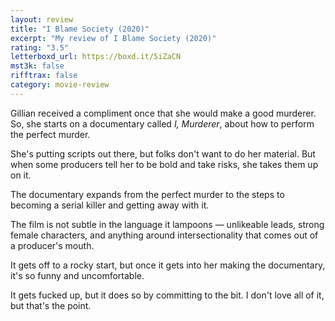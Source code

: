```yaml
---
layout: review
title: "I Blame Society (2020)"
excerpt: "My review of I Blame Society (2020)"
rating: "3.5"
letterboxd_url: https://boxd.it/5iZaCN
mst3k: false
rifftrax: false
category: movie-review
---
```


Gillian received a compliment once that she would make a good murderer. So, she starts on a documentary called<i> I, Murderer</i>, about how to perform the perfect murder.

She's putting scripts out there, but folks don't want to do her material. But when some producers tell her to be bold and take risks, she takes them up on it.

The documentary expands from the perfect murder to the steps to becoming a serial killer and getting away with it.

The film is not subtle in the language it lampoons — unlikeable leads, strong female characters, and anything around intersectionality that comes out of a producer's mouth.

It gets off to a rocky start, but once it gets into her making the documentary, it's so funny and uncomfortable.

It gets fucked up, but it does so by committing to the bit. I don't love all of it, but that's the point.
